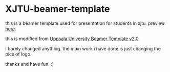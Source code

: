 # XJTU-beamer-template

this is a beamer template used for presentation for students in xjtu. preview [here](http://www.kingsiong.top/document/slide.pdf).

this is modified from [Uppsala University Beamer Template v2.0](https://www.overleaf.com/latex/templates/uppsala-university-beamer-template-v2-dot-0/sjbwbmzvpbbf). 

i barely changed anything. the main work i have done is just changing the pics of logo.

thanks and have fun. :)
